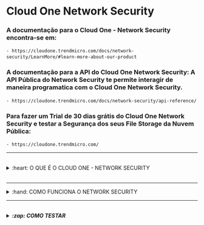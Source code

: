 # Cloud One Network Security

### A documentação para o Cloud One - Network Security encontra-se em: 

    - https://cloudone.trendmicro.com/docs/network-security/LearnMore/#learn-more-about-our-product


### A documentação para a API do Cloud One Network Security: A API Pública do Network Security te permite interagir de maneira programatica com o Cloud One Network Security. 

    - https://cloudone.trendmicro.com/docs/network-security/api-reference/


### Para fazer um Trial de 30 dias grátis do Cloud One Network Security e testar a Segurança dos seus File Storage da Nuvem Pública:

    - https://cloudone.trendmicro.com/


<hr />
<br />

<details>
  <summary>:heart: O QUE É O CLOUD ONE - NETWORK SECURITY </summary> 

<br />

<b>O QUE É O CLOUD ONE - NETWORK SECURITY:</b>

<ul> 

<li> Segurança IPS para camada de rede em nuvem </li>

<li> Segurança da camada de rede poderosa, integrada na rede de nuvem, permitindo que você inspecione tráfego de entrada e saída. </li>

<li> Conte rapidamente com segurança de nível empresarial para sua camada de rede, protegendo tudo em suas nuvens virtuais privadas (VPCs). Ao implementá-lo na rede em nuvem, você consegue proteger sua infraestrutura e segmentos de rede rapidamente e com facilidade, com segurança acionável que não atrapalha seu negócio ou seu tráfego. </li>

<li> Indo além dos sistemas tradicionais de prevenção de intrusões (IPS), ele traz virtual patching e detecção pós-invasão como parte integrante de uma plataforma sólida de segurança para nuvem híbrida. </li>

<li> O Network Security oferece cobertura líder do setor em vários vetores de ameaças, oferecendo proteção abrangente contra ameaças, incluindo patches virtuais, proteção contra vulnerabilidades, bloqueio de explorações e defesa de alta precisão contra ataques conhecidos e de zero-day </li>

<li> Usa de inteligência avançada de ameaças e análise de protocolos, detecção de anomalias, indicadores de comprometimento (IOC) e métodos clássicos baseados em assinatura para detectar e proteger você contra classes inteiras de ameaças e suas técnicas, além de ataques específicos. </li>

<li> Diferente de um firewall, você não precisa ver three-way handshakes, nem o início e o fim do tráfego. Você pode começar a inspeção de entrada e saída no meio do fluxo, obtendo proteção imediata. </li>

</ul>

<img src="img/Arquitetura-NS.PNG" alt="Arquitetura NS" width="80%"> </img>

</details>

<br />
<hr />

<details>
  <summary>:hand: COMO FUNCIONA O NETWORK SECURITY </summary>

<br />

<b>COMO FUNCIONA O NETWORK SECURITY? </b>

<b> Network Security na AWS </b>

A Amazon Web Services (AWS) permite que você dimensione o seu deploy de rede conforme necessário, sem investir em dispositivos de hardware. O Network Security é oferecida como um <a href="https://cloudone.trendmicro.com/docs/network-security/create-ami-instance/"> Amazon Machine Image (AMI) </a>. Quando você decide implementar o Network Security na sua rede, recomendamos que você escolha uma das seguintes opções de implantação.

Cada opção de implantação é uma arquitetura de referência criada para diferentes ambientes AWS comuns. Escolha a opção que melhor se adapta à sua estrutura de rede existente e às necessidades de inspeção. Essas recomendações de implantação também podem ser modificadas para atender aos requisitos individuais de sua rede.

    - Para saber mais sobre Recomendações de Deployment:
        - https://cloudone.trendmicro.com/docs/network-security/Deployment%20recommendations/

<b> Opções de implementações recomendadas: </b> 

<a href="https://cloudone.trendmicro.com/docs/network-security/option1/"> <b>  Opção 1: Edge protection deployment (recomendado): </b> </a> Esta implantação foi projetada para proteger os servidores que recebem principalmente conexões da Internet. <a href="https://trendmicro-tippingpoint.s3.amazonaws.com/documentation/pdfs/deployment_checklist_edge.pdf"> Deployment checklist. </a>

Esta opção de implantação é mais adequada para ambientes que exigem o seguinte:

<ul> 

<li> Um design de rede simples que protege servidores web. </li>

<li> Inspeção entre a VPC e a Internet, bem como entre a VPC e um VPN gateway. </li>

<li> Única VPC - Esta opção de implantação não requer Transit Gateways. </li>

<li> Integração de dispositivos de terceiros que segue as práticas recomendadas da AWS. </li>

</ul>

<i> <strong> Esta opção de implantação não indica um endereço IP para a verdadeira instância de origem quando um NAT Gateway é usado. </i> </strong>

<hr />

<a href="https://cloudone.trendmicro.com/docs/network-security/option2/"> <b> Opção 3: Private VPC protection: </b> </a> Esta implantação foi projetada para arquiteturas AWS que enviam principalmente tráfego de instâncias EC2 para a Internet. <a href="https://trendmicro-tippingpoint.s3.amazonaws.com/documentation/pdfs/deployment_checklist_privateVPC.pdf"> Deployment checklist. </a>

Esta opção de implantação é mais adequada para ambientes que exigem o seguinte:

<ul> 

<li> Visibilidade total da instância de origem e destino de internet. </li>

<li> Um único conjunto de Network Security instances que escalam para milhares de <i> workload VPCs </i> e instâncias EC2. </li>

<li> Uma ligeira variação em uma arquitetura de práticas recomendadas da AWS. </li>

</ul>

<b> Esta opção de implantação não inspeciona conexões de entrada. </b> Múltiplos Transit Gateways são recomendados para garantir alta disponibilidade. <a href="https://cloudone.trendmicro.com/docs/network-security/option2/#transitgw2"> Veja mais. </a>

<hr />

<a href="https://cloudone.trendmicro.com/docs/network-security/option3/"> <b> Opção 3: Public and private VPC protection: </b> </a> Esta implantação foi projetada para inspecionar todo o tráfego originado dentro ou fora de sua rede. O tráfego é inspecionado em uma VPC de serviço entre o Internet Gateway e a(s) VPCs dos Workloads, que estão conectados por Transit Gateways. <a href="https://trendmicro-tippingpoint.s3.amazonaws.com/documentation/pdfs/deployment_checklist_public_privateVPC.pdf"> Deployment checklist. </a>

Esta opção de implantação é mais adequada para ambientes que exigem o seguinte:

<ul>

<li> Inspeção de ambas conexões de entrada e saída. </li>

<li> Uma arquitetura flexível que pode ser modificada para necessidades específicas do ambiente. </li>

<li> Um único conjunto de Network Security instances que escalam para milhares de <i> workload VPCs </i> e instâncias EC2. </li>

<li> Segurança e controle de acesso à Internet com VPCs separados, que podem pertencer e ser mantidos por organizações separadas. </li>

</ul>

Esta opção de implantação requer mais componentes de rede, como VPCs, subnets, gateways, e route tables, do que as outras opções de implantação. Múltiplos Transit Gateways são recomendados para garantir alta disponibilidade. <a href="https://cloudone.trendmicro.com/docs/network-security/option3/#transitgw3"> Veja mais. </a>

    - Para saber mais:

        - https://cloudone.trendmicro.com/docs/network-security/Choose%20a%20deployment%20option/

<br />
<hr />

<b> Implante o Network Security instance na Microsoft Azure </b> 

<i> <strong> O Network Security para a Azure permite monitorar e proteger seu tráfego de rede, colocando o Network Security virtual appliances inline no seu ambiente virtual da Azure  <i> <strong>

Dependendo da opção de implantação que você escolher, a alta disponibilidade é garantida usando o Azure Function para monitorar e redirecionar o tráfego de rede, redirecionando manualmente as regras de tráfego ou por <i> Load Balancers. </i>

Gerencie os seus virtual appliances através da Interface de Gerenciamento do Cloud One – Network Security. Use o Azure Monitor log analytics function e a Interface de Linha de Comando para monitorar a integridade de seus aplicativos web.

    - Para saber mais:
        - https://cloudone.trendmicro.com/docs/network-security/Azure_GettingStarted/

<b> Opções de Implantação: </b> 

<b> Edge protection deployment with Azure Application Gateway: </b> Para implantar Edge Protection usando o Azure Application Gateway e para inspecionar o tráfego de entrada e saída. Nessa implantação, o Azure Application Gateway é interno (voltado para a Internet) e usa endereços IP públicos. Essa implantação usa uma topologia do tipo <i> hub-spoke. </i>

    - Para saber mais:

        - https://cloudone.trendmicro.com/docs/network-security/Azure_Deployment1_ApplicationGateway/

<hr />

<b> Edge protection deployment with Azure Firewall: </b> Esta opção descreve como implantar o seu Network Security virtual appliance atrás do Azure Firewall 
para fornecer proteção avançada de rede. Nesta topologia, o Hub-VNet serve como ponto de conectividade com a internet. O Azure virtual appliance vive no Hub-VNet para compartilhar sua capacidade de inspeção como um serviço para o Spoke-VNet(s).

    - Para saber mais:
        - https://cloudone.trendmicro.com/docs/network-security/Azure_Deployment1_Firewall/

<hr />

<b> Private VNet protection deployment: </b> Esta opção descreve como implantar e configurar uma implementação de private VNet na Azure. A opção de implementação de private VNet inspeciona o tráfego entre redes internas em oposição ao tráfego de entrada e saída da Internet. As Virtual networks conectam-se através do VNet Peering para que eles possam se comunicar uns com os outros. Traffic inspection irá começar após a rede e User Defined Routes (UDRs) estarem configurados, e todos os recursos das VMs dentro das VNets se comunicarem entre si através do Network Security.

    - Para saber mais:
        - https://cloudone.trendmicro.com/docs/network-security/Azure_Deployment2_PrivateVNet/

<hr />

<b> Scale set private VNet protection deployment: </b> Esta opção descreve como implantar um scale set de Virtual Appliances usando a implementação de Private VNet. Implementando um scale set atrás do Azure Load Balancer fornece camadas adicionais de disponibilidade que se traduzem em interrupção mínima se um Virtual Appliance experimenta uma interrupção. 

    - Para saber mais:
        - https://cloudone.trendmicro.com/docs/network-security/Azure_Deployment3_VMSS/
        
<hr />

<b> Scale set private VNet protection with Azure Firewall deployment: </b> Essa opção descreve como implantar um scale set de Virtual Appliance atrás do Azure Firewall para fornecer proteção avançada de rede. Implantando um scale set atrás de um Azure Load Balancer fornece camadas adicionais de disponibilidade que se traduzem em interrupção mínima se um Virtual Appliance experimenta uma interrupção.

    - Para saber mais:
        - https://cloudone.trendmicro.com/docs/network-security/Azure_Deployment4_VMSS_Firewall/

<hr />

<b> Scale set edge deployment com Application Gateway: </b>Esta opção descreve como implantar um scale set de um Virtual Appliance com um Azure Application Gateway. O Application Gateway permite que você gerencie o tráfego de aplicações web. <a href="https://docs.microsoft.com/en-us/azure/application-gateway/overview"> Veja mais. </a>

    - Para saber mais:
        - https://cloudone.trendmicro.com/docs/network-security/Azure_Deployment5_VMSS_AGW/

<i> <strong> <a href="https://cloudone.trendmicro.com/docs/network-security/Azure_high_availability/"> Alta Disponibilidade </a> evita a interrupção do serviço de rede após uma falha que impede o seu Virtual Appliance de inspecionar o tráfego. </strong> </i>

</details>

<hr />
<br />

<details>
  <summary>:zap: COMO TESTAR </summary>

<br />

<b> COMO TESTAR: </b>

    1. Gerencie as instâncias do Network Security na sua VPC usando o CloudWatch;
    2. (Opcional) Configure um alarme no CloudWatch; 
    3. (Opcional) Azure Monitor;
    4. (Opcional) Visualizando eventos de rede no Splunk; 

<b> Gerencie as instâncias do Network Security na sua VPC usando o CloudWatch: </b>

O AWS CloudWatch é uma ferramenta, fornecida pela Amazon, que permite que você gerencie suas instâncias dentro de sua conta AWS. Use o CLI e a Interface de Gerenciamento do Network Security em conjunto com o CloudWatch para monitorar e escalar a sua instância do Network Security.

    - Para saber mais:
        - https://cloudone.trendmicro.com/docs/network-security/Manage_Network_Security_instances/


<b> Configure um alarme no CloudWatch: </b>

O Network Security fornece a capacidade de publicar dados de métricas do CloudWatch com a informação sobre o estado atual do Virtual Appliance. Com esses dados das métricas, defina e configure um CloudWatch alarm para ativar alta disponibilidade em seu ambiente de rede. 

    - Para saber mais:
        - https://cloudone.trendmicro.com/docs/network-security/CloudWatch_high_availability/

<b> Azure Monitor: </b>

O Azure Monitor é uma ferramenta analítica e de insights que monitora a saúde operacional de seus aplicativos e fornece visibilidade da sua implementação do Network Security. Veja mais sobre o <a href="https://docs.microsoft.com/en-us/azure/azure-monitor/overview#:~:text=Azure%20Monitor%20maximizes%20the%20availability,cloud%20and%20on%2Dpremises%20environments.&text=Detect%20and%20diagnose%20issues%20across%20applications%20and%20dependencies%20with%20Application%20Insights."> Microsoft Azure Monitor. </a>

<b>  Visualizando eventos de rede no Splunk: </b>

Você pode configurar o serviço do Network Security para que ele envie os eventos de IPS que gerou para o Splunk server. Antes de iniciar este procedimento, certifique-se de ter o Splunk Application para o Network Security instalado. <a href="https://splunkbase.splunk.com/app/3532/"> Veja mais. </a>

    - Para saber mais:
        - https://cloudone.trendmicro.com/docs/network-security/Connect_Splunk/

</details>